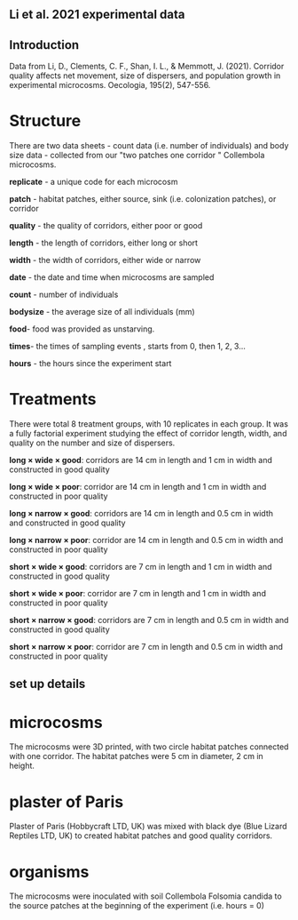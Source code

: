## Li et al. 2021 experimental data

## Introduction

Data from Li, D., Clements, C. F., Shan, I. L., & Memmott, J. (2021). Corridor quality affects net movement, size of dispersers, and population growth in experimental microcosms. Oecologia, 195(2), 547-556.

# Structure

There are two data sheets - count data (i.e. number of individuals) and body size data - collected from our "two patches one corridor " Collembola microcosms. 


**replicate** -  a unique code for each microcosm

**patch** - habitat patches, either source, sink (i.e. colonization patches), or corridor 

**quality** - the quality of corridors, either poor or good

**length** - the length of corridors, either long or short

**width** - the width of corridors, either wide or narrow

**date** - the date and time when microcosms are sampled

**count** - number of individuals

**bodysize** - the average size of all individuals (mm)

**food**- food was provided as unstarving.  

**times**- the times of sampling events , starts from 0, then 1, 2, 3...

**hours** - the hours since the experiment start

# Treatments

There were total 8 treatment groups, with 10 replicates in each group. It was a fully factorial experiment studying the effect of corridor length, width, and quality on the number and size of dispersers. 

**long × wide × good**: corridors are 14 cm in length and 1 cm in width and constructed in good quality 

**long × wide × poor**: corridor are 14  cm in length and 1 cm in width and constructed in poor quality

**long × narrow × good**: corridors are 14 cm in length and 0.5 cm in width and constructed in good quality 

**long × narrow × poor**: corridor are 14 cm in length and 0.5 cm in width and constructed in poor quality

**short × wide × good**: corridors are 7 cm in length and 1 cm in width and constructed in good quality 

**short × wide × poor**: corridor are 7 cm in length and 1 cm in width and constructed in poor quality

**short × narrow × good**: corridors are 7 cm in length and 0.5 cm in width and constructed in good quality 

**short × narrow × poor**: corridor are 7 cm in length and 0.5 cm in width and constructed in poor quality

## set up details

# microcosms

The microcosms were 3D printed, with two circle habitat patches connected with one corridor. The habitat patches were 5 cm in diameter, 2 cm in height. 

# plaster of Paris

Plaster of Paris (Hobbycraft LTD, UK) was mixed with black dye (Blue Lizard Reptiles LTD, UK) to created habitat patches and good quality corridors. 

# organisms

The microcosms were inoculated with soil Collembola Folsomia candida to the source patches at the beginning of the experiment (i.e. hours = 0) 



